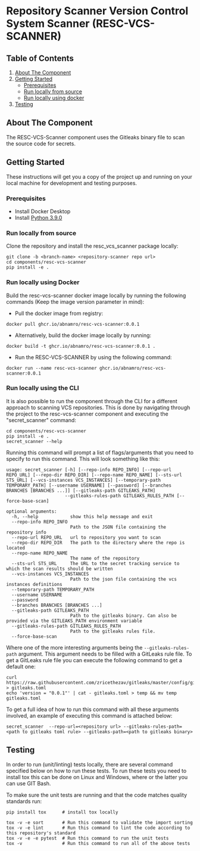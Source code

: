 # Repository Scanner Version Control System Scanner (RESC-VCS-SCANNER)
<!-- TABLE OF CONTENTS -->
## Table of Contents
1. [About The Component](#about-the-component)
2. [Getting Started](#getting-started)
    - [Prerequisites](#prerequisites)
    - [Run locally from source](#run-locally-from-source)
    - [Run locally using docker](#run-locally-using-docker)
3. [Testing](#testing)

<!-- ABOUT THE COMPONENT -->
## About The Component
The RESC-VCS-Scanner component uses the Gitleaks binary file to scan the source code for secrets.

<!-- GETTING STARTED -->
## Getting Started

These instructions will get you a copy of the project up and running on your local machine for development and testing purposes.

### Prerequisites
- Install Docker Desktop
- Install [Python 3.9.0](https://www.python.org/downloads/release/python-390/)

### Run locally from source

Clone the repository and install the resc_vcs_scanner package locally:
```
git clone -b <branch-name> <repository-scanner repo url>
cd components/resc-vcs-scanner
pip install -e .
```

### Run locally using Docker
Build the resc-vcs-scanner docker image locally by running the following commands (Keep the image version parameter in mind):

- Pull the docker image from registry: 
```
docker pull ghcr.io/abnamro/resc-vcs-scanner:0.0.1
```
- Alternatively, build the docker image locally by running: 
```
docker build -t ghcr.io/abnamro/resc-vcs-scanner:0.0.1 .
```
- Run the RESC-VCS-SCANNER by using the following command: 
```
docker run --name resc-vcs-scanner ghcr.io/abnamro/resc-vcs-scanner:0.0.1
```

### Run locally using the CLI
It is also possible to run the component through the CLI for a different approach to scanning VCS repositories. 
This is done by navigating through the project to the resc-vcs-scanner component and executing the "secret_scanner" command:

```
cd components/resc-vcs-scanner
pip install -e .
secret_scanner --help
```

Running this command will prompt a list of flags/arguments that you need to specify to run this command. This will look
something like this:

```
usage: secret_scanner [-h] [--repo-info REPO_INFO] [--repo-url REPO_URL] [--repo-dir REPO_DIR] [--repo-name REPO_NAME] [--sts-url STS_URL] [--vcs-instances VCS_INSTANCES] [--temporary-path TEMPORARY_PATH] [--username USERNAME] [--password] [--branches BRANCHES [BRANCHES ...]] [--gitleaks-path GITLEAKS_PATH]
                      --gitleaks-rules-path GITLEAKS_RULES_PATH [--force-base-scan]

optional arguments:                                                                                                                                                                                                                                                                                                 
  -h, --help            show this help message and exit                                                                                                                                                                                                                                                             
  --repo-info REPO_INFO
                        Path to the JSON file containing the repository info
  --repo-url REPO_URL   url to repository you want to scan
  --repo-dir REPO_DIR   The path to the directory where the repo is located
  --repo-name REPO_NAME
                        The name of the repository
  --sts-url STS_URL     The URL to the secret tracking service to which the scan results should be written
  --vcs-instances VCS_INSTANCES
                        Path to the json file containing the vcs instances definitions
  --temporary-path TEMPORARY_PATH
  --username USERNAME
  --password
  --branches BRANCHES [BRANCHES ...]
  --gitleaks-path GITLEAKS_PATH
                        Path to the gitleaks binary. Can also be provided via the GITLEAKS_PATH environment variable
  --gitleaks-rules-path GITLEAKS_RULES_PATH
                        Path to the gitleaks rules file.
  --force-base-scan
```

Where one of the more interesting arguments being the `--gitleaks-rules-path` argument. This argument needs to be filled
with a GitLeaks rule file. To get a GitLeaks rule file you can execute the following command to get a default one:

```
curl https://raw.githubusercontent.com/zricethezav/gitleaks/master/config/gitleaks.toml > gitleaks.toml
echo 'version = "0.0.1"' | cat - gitleaks.toml > temp && mv temp gitleaks.toml
```

To get a full idea of how to run this command with all these arguments involved, an example of executing this command
is attached below:

```
secret_scanner  --repo-url=<repository url> --gitleaks-rules-path=<path to gitleaks toml rule> --gitleaks-path=<path to gitleaks binary>
```

## Testing
In order to run (unit/linting) tests locally, there are several command specified below on how to run these tests.
To run these tests you need to install tox this can be done on Linux and Windows, where or the latter you can use GIT Bash.

To make sure the unit tests are running and that the code matches quality standards run:
```
pip install tox      # install tox locally

tox -v -e sort       # Run this command to validate the import sorting
tox -v -e lint       # Run this command to lint the code according to this repository's standard
tox -v -e -e pytest  # Run this command to run the unit tests
tox -v               # Run this command to run all of the above tests
```

